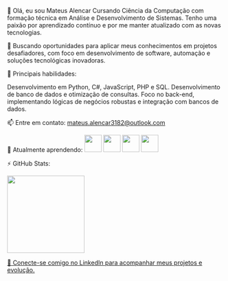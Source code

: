👋 Olá, eu sou Mateus Alencar
 Cursando Ciência da Computação com formação técnica em Análise e Desenvolvimento de Sistemas. Tenho uma paixão por aprendizado contínuo e por me manter atualizado com as novas tecnologias.

🎯 Buscando oportunidades para aplicar meus conhecimentos em projetos desafiadores, com foco em desenvolvimento de software, automação e soluções tecnológicas inovadoras.

💼 Principais habilidades:

Desenvolvimento em Python, C#, JavaScript, PHP e SQL.
Desenvolvimento de banco de dados e otimização de consultas.
Foco no back-end, implementando lógicas de negócios robustas e integração com bancos de dados.

📫 Entre em contato: mateus.alencar3182@outlook.com

🚀 Atualmente aprendendo:
<img src="https://cdn.jsdelivr.net/gh/devicons/devicon/icons/python/python-original.svg" width="40" height="40"/> <img src="https://cdn.jsdelivr.net/gh/devicons/devicon/icons/javascript/javascript-original.svg" width="40" height="40"/> <img src="https://cdn.jsdelivr.net/gh/devicons/devicon/icons/arduino/arduino-original-wordmark.svg" width="40" height="40"/> <img src="https://cdn.jsdelivr.net/gh/devicons/devicon/icons/github/github-original-wordmark.svg" width="40" height="40"/>

⚡ GitHub Stats:
<div> <a href="https://github.com/Mateus-Alencar"> <img height="180em" src="https://github-readme-stats.vercel.app/api?username=Mateus-Alencar&show_icons=true&theme=dracula&include_all_commits=true&count_private=true"/> </a> </div>

[🔗 Conecte-se comigo no LinkedIn para acompanhar meus projetos e evolução.](https://br.linkedin.com/in/mateus-alencar-50005b287?trk=people-guest_people_search-card&original_referer=https%3A%2F%2Fwww.linkedin.com%2F)
